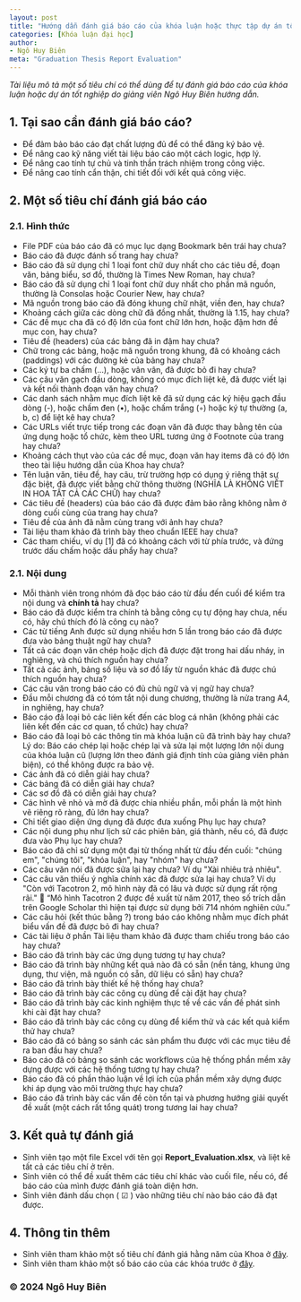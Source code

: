 ```yaml
---
layout: post
title: "Hướng dẫn đánh giá báo cáo của khóa luận hoặc thực tập dự án tốt nghiệp"
categories: [Khóa luận đại học]
author:
- Ngô Huy Biên
meta: "Graduation Thesis Report Evaluation"
---
```

_Tài liệu mô tả một số tiêu chí có thể dùng để tự đánh giá báo cáo của khóa luận hoặc dự án tốt nghiệp do giảng viên Ngô Huy Biên hướng dẫn._

## 1.	Tại sao cần đánh giá báo cáo?
* Để đảm bảo báo cáo đạt chất lượng đủ để có thể đăng ký bảo vệ.
* Để nâng cao kỹ năng viết tài liệu báo cáo một cách logic, hợp lý.
* Để nâng cao tính tự chủ và tinh thần trách nhiệm trong công việc.
*	Để nâng cao tính cẩn thận, chi tiết đối với kết quả công việc.

## 2.	Một số tiêu chí đánh giá báo cáo

### 2.1. Hình thức
* File PDF của báo cáo đã có mục lục dạng Bookmark bên trái hay chưa?
* Báo cáo đã được đánh số trang hay chưa?
* Báo cáo đã sử dụng chỉ 1 loại font chữ duy nhất cho các tiêu đề, đoạn văn, bảng biểu, sơ đồ, thường là Times New Roman, hay chưa?
* Báo cáo đã sử dụng chỉ 1 loại font chữ duy nhất cho phần mã nguồn, thường là Consolas hoặc Courier New, hay chưa?
* Mã nguồn trong báo cáo đã đóng khung chữ nhật, viền đen, hay chưa?
* Khoảng cách giữa các dòng chữ đã đồng nhất, thường là 1.15, hay chưa?
* Các đề mục cha đã có độ lớn của font chữ lớn hơn, hoặc đậm hơn đề mục con, hay chưa?
* Tiêu đề (headers) của các bảng đã in đậm hay chưa?
* Chữ trong các bảng, hoặc mã nguồn trong khung, đã có khoảng cách (paddings) với các đường kẻ của bảng hay chưa?
* Các ký tự ba chấm (…), hoặc vân vân, đã được bỏ đi hay chưa?
* Các câu văn gạch đầu dòng, không có mục đích liệt kê, đã được viết lại và kết nối thành đoạn văn hay chưa?
* Các danh sách nhằm mục đích liệt kê đã sử dụng các ký hiệu gạch đầu dòng (-), hoặc chấm đen (•), hoặc chấm trắng (◦) hoặc ký tự thường (a, b, c) để liệt kê hay chưa?
* Các URLs viết trực tiếp trong các đoạn văn đã được thay bằng tên của ứng dụng hoặc tổ chức, kèm theo URL tương ứng ở Footnote của trang hay chưa?
* Khoảng cách thụt vào của các đề mục, đoạn văn hay items đã có độ lớn theo tài liệu hướng dẫn của Khoa hay chưa?
* Tên luận văn, tiêu đề, hay câu, trừ trường hợp có dụng ý riêng thật sự đặc biệt, đã được viết bằng chữ thông thường (NGHĨA LÀ KHÔNG VIẾT IN HOA TẤT CẢ CÁC CHỮ) hay chưa?
* Các tiêu đề (headers) của báo cáo đã được đảm bảo rằng không nằm ở dòng cuối cùng của trang hay chưa?
* Tiêu đề của ảnh đã nằm cùng trang với ảnh hay chưa?
* Tài liệu tham khảo đã trình bày theo chuẩn IEEE hay chưa?
* Các tham chiếu, ví dụ [1] đã có khoảng cách với từ phía trước, và đứng trước dấu chấm hoặc dấu phẩy hay chưa?

### 2.1. Nội dung
* Mỗi thành viên trong nhóm đã đọc báo cáo từ đầu đến cuối để kiểm tra nội dung và **chính tả** hay chưa?
* Báo cáo đã được kiểm tra chính tả bằng công cụ tự động hay chưa, nếu có, hãy chú thích đó là công cụ nào?
* Các từ tiếng Anh được sử dụng nhiều hơn 5 lần trong báo cáo đã được đưa vào bảng thuật ngữ hay chưa?
* Tất cả các đoạn văn chép hoặc dịch đã được đặt trong hai dấu nháy, in nghiêng, và chú thích nguồn hay chưa?
* Tất cả các ảnh, bảng số liệu và sơ đồ lấy từ nguồn khác đã được chú thích nguồn hay chưa?
* Các câu văn trong báo cáo có đủ chủ ngữ và vị ngữ hay chưa?
* Đầu mỗi chương đã có tóm tắt nội dung chương, thường là nửa trang A4, in nghiêng, hay chưa?
* Báo cáo đã loại bỏ các liên kết đến các blog cá nhân (không phải các liên kết đến các cơ quan, tổ chức) hay chưa?
* Báo cáo đã loại bỏ các thông tin mà khóa luận cũ đã trình bày hay chưa? Lý do: Báo cáo chép lại hoặc chép lại và sửa lại một lượng lớn nội dung của khóa luận cũ (lượng lớn theo đánh giá định tính của giảng viên phản biện), có thể không được ra bảo vệ.
* Các ảnh đã có diễn giải hay chưa?
* Các bảng đã có diễn giải hay chưa?
* Các sơ đồ đã có diễn giải hay chưa?
* Các hình vẽ nhỏ và mờ đã được chia nhiều phần, mỗi phần là một hình vẽ riêng rõ ràng, đủ lớn hay chưa?
* Chi tiết giao diện ứng dụng đã được đưa xuống Phụ lục hay chưa?
* Các nội dung phụ như lịch sử các phiên bản, giá thành, nếu có, đã được đưa vào Phụ lục hay chưa?
* Báo cáo đã chỉ sử dụng một đại từ thống nhất từ đầu đến cuối: "chúng em", "chúng tôi", "khóa luận", hay "nhóm" hay chưa?
* Các câu văn nói đã được sửa lại hay chưa? Ví dụ "Xài nhiêu trả nhiêu".
* Các câu văn thiếu ý nghĩa chính xác đã được sửa lại hay chưa? Ví dụ "Còn với Tacotron 2, mô hình này đã có lâu và được sử dụng rất rộng rãi."  “Mô hình Tacotron 2 được đề xuất từ năm 2017, theo số trích dẫn trên Google Scholar thì hiện tại được sử dụng bởi 714 nhóm nghiên cứu.”
* Các câu hỏi (kết thúc bằng ?) trong báo cáo không nhằm mục đích phát biểu vấn đề đã được bỏ đi hay chưa?
* Các tài liệu ở phần Tài liệu tham khảo đã được tham chiếu trong báo cáo hay chưa?
* Báo cáo đã trình bày các ứng dụng tương tự hay chưa?
* Báo cáo đã trình bày những kết quả nào đã có sẵn (nền tảng, khung ứng dụng, thư viện, mã nguồn có sẵn, dữ liệu có sẵn) hay chưa?
* Báo cáo đã trình bày thiết kế hệ thống hay chưa?
* Báo cáo đã trình bày các công cụ dùng để cài đặt hay chưa?
* Báo cáo đã trình bày các kinh nghiệm thực tế về các vấn đề phát sinh khi cài đặt hay chưa?
* Báo cáo đã trình bày các công cụ dùng để kiểm thử và các kết quả kiểm thử hay chưa?
* Báo cáo đã có bảng so sánh các sản phẩm thu được với các mục tiêu đề ra ban đầu hay chưa?
* Báo cáo đã có bảng so sánh các workflows của hệ thống phần mềm xây dựng được với các hệ thống tương tự hay chưa?
* Báo cáo đã có phần thảo luận về lợi ích của phần mềm xây dựng được khi áp dụng vào môi trường thực hay chưa?
* Báo cáo đã trình bày các vấn đề còn tồn tại và phương hướng giải quyết đề xuất (một cách rất tổng quát) trong tương lai hay chưa?

## 3.	Kết quả tự đánh giá
* Sinh viên tạo một file Excel với tên gọi **Report_Evaluation.xlsx**, và liệt kê tất cả các tiêu chí ở trên.
* Sinh viên có thể đề xuất thêm các tiêu chí khác vào cuối file, nếu có, để báo cáo của mình được đánh giá toàn diện hơn.
* Sinh viên đánh dấu chọn ( ☑ ) vào những tiêu chí nào báo cáo đã đạt được.

## 4.	Thông tin thêm
* Sinh viên tham khảo một số tiêu chí đánh giá hằng năm của Khoa ở <a target = "_blank" href = "https://bit.ly/3JECzJ6">đây</a>.
* Sinh viên tham khảo một số báo cáo của các khóa trước ở <a target = "_blank" href = "https://bit.ly/39wpi2U">đây</a>.

### &copy; 2024 Ngô Huy Biên
